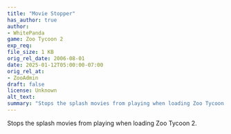 ```yaml
---
title: "Movie Stopper"
has_author: true
author: 
- WhitePanda
game: Zoo Tycoon 2
exp_req: 
file_size: 1 KB
orig_rel_date: 2006-08-01
date: 2025-01-12T05:00:00-07:00
orig_rel_at: 
- ZooAdmin
draft: false
license: Unknown
alt_text: 
summary: "Stops the splash movies from playing when loading Zoo Tycoon 2."
---
```

Stops the splash movies from playing when loading Zoo Tycoon 2.